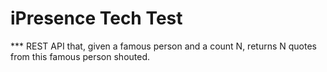 # iPresence Tech Test

*** REST API that, given a famous person and a count N, returns N quotes from this famous person shouted.
